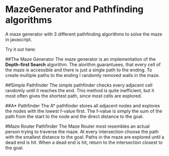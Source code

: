 # MazeGenerator and Pathfinding algorithms
A maze generator with 3 different pathfinding algorithms to solve the maze in javascript.

Try it out here:

##The Maze Generator
The maze generator is an implementation of the **Depth-first Search** algorithm. The alorithm guarantuees, 
that every cell of the maze is accessible and there is just a single path to the ending. To create multiple
paths to the ending I randomly removed walls in the maze.

##Simple Pathfinder
The simple pathfinder checks every adjacent cell randomly until it reaches the end. This method is quite
inefficient, but it most often gives the shortest path, since most cells are explored.

##A* Pathfinder
The A* pathfinder stores all adjacent nodes and explores the nodes with the lowest f-value first. The f-value 
is simply the sum of the path from the start to the node and the direct distance to the goal.

#Maze Router Pathfinder
The Maze Router most resembles an actual person trying to traverse the maze. At every intersection choose the path
with the smallest distance to the goal. Paths in the maze are explored until a dead end is hit. When a dead end is
hit, return to the intersection closest to the goal.


